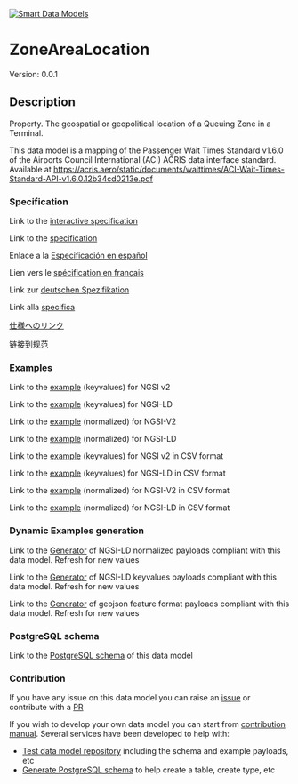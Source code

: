 [![Smart Data Models](https://smartdatamodels.org/wp-content/uploads/2022/01/SmartDataModels_logo.png "Logo")](https://smartdatamodels.org)
# ZoneAreaLocation
Version: 0.0.1

## Description 

Property. The geospatial or geopolitical location of a Queuing Zone in a Terminal.

This data model is a mapping of the Passenger Wait Times Standard v1.6.0 of the Airports Council International (ACI) ACRIS data interface standard. Available at https://acris.aero/static/documents/waittimes/ACI-Wait-Times-Standard-API-v1.6.0.12b34cd0213e.pdf
### Specification

Link to the [interactive specification](https://swagger.lab.fiware.org/?url=https://smart-data-models.github.io/dataModel.ACRIS/ZoneAreaLocation/swagger.yaml)

Link to the [specification](https://github.com/smart-data-models/dataModel.ACRIS/blob/master/ZoneAreaLocation/doc/spec.md)

Enlace a la [Especificación en español](https://github.com/smart-data-models/dataModel.ACRIS/blob/master/ZoneAreaLocation/doc/spec_ES.md)

Lien vers le [spécification en français](https://github.com/smart-data-models/dataModel.ACRIS/blob/master/ZoneAreaLocation/doc/spec_FR.md)

Link zur [deutschen Spezifikation](https://github.com/smart-data-models/dataModel.ACRIS/blob/master/ZoneAreaLocation/doc/spec_DE.md)

Link alla [specifica](https://github.com/smart-data-models/dataModel.ACRIS/blob/master/ZoneAreaLocation/doc/spec_IT.md)

[仕様へのリンク](https://github.com/smart-data-models/dataModel.ACRIS/blob/master/ZoneAreaLocation/doc/spec_JA.md)

[链接到规范](https://github.com/smart-data-models/dataModel.ACRIS/blob/master/ZoneAreaLocation/doc/spec_ZH.md)
### Examples

Link to the [example](https://smart-data-models.github.io/dataModel.ACRIS/ZoneAreaLocation/examples/example.json) (keyvalues) for NGSI v2

Link to the [example](https://smart-data-models.github.io/dataModel.ACRIS/ZoneAreaLocation/examples/example.jsonld) (keyvalues) for NGSI-LD

Link to the [example](https://smart-data-models.github.io/dataModel.ACRIS/ZoneAreaLocation/examples/example-normalized.json) (normalized) for NGSI-V2

Link to the [example](https://smart-data-models.github.io/dataModel.ACRIS/ZoneAreaLocation/examples/example-normalized.jsonld) (normalized) for NGSI-LD

Link to the [example](https://github.com/smart-data-models/dataModel.ACRIS/blob/master/ZoneAreaLocation/examples/example.json.csv) (keyvalues) for NGSI v2 in CSV format

Link to the [example](https://github.com/smart-data-models/dataModel.ACRIS/blob/master/ZoneAreaLocation/examples/example.jsonld.csv) (keyvalues) for NGSI-LD in CSV format

Link to the [example](https://github.com/smart-data-models/dataModel.ACRIS/blob/master/ZoneAreaLocation/examples/example-normalized.json.csv) (normalized) for NGSI-V2 in CSV format

Link to the [example](https://github.com/smart-data-models/dataModel.ACRIS/blob/master/ZoneAreaLocation/examples/example-normalized.jsonld.csv) (normalized) for NGSI-LD in CSV format
### Dynamic Examples generation

Link to the [Generator](https://smartdatamodels.org/extra/ngsi-ld_generator.php?schemaUrl=https://raw.githubusercontent.com/smart-data-models/dataModel.ACRIS/master/ZoneAreaLocation/schema.json&email=info@smartdatamodels.org) of NGSI-LD normalized payloads compliant with this data model. Refresh for new values

Link to the [Generator](https://smartdatamodels.org/extra/ngsi-ld_generator_keyvalues.php?schemaUrl=https://raw.githubusercontent.com/smart-data-models/dataModel.ACRIS/master/ZoneAreaLocation/schema.json&email=info@smartdatamodels.org) of NGSI-LD keyvalues payloads compliant with this data model. Refresh for new values

Link to the [Generator](https://smartdatamodels.org/extra/geojson_features_generator.php?schemaUrl=https://raw.githubusercontent.com/smart-data-models/dataModel.ACRIS/master/ZoneAreaLocation/schema.json&email=info@smartdatamodels.org) of geojson feature format payloads compliant with this data model. Refresh for new values
### PostgreSQL schema

Link to the [PostgreSQL schema](https://github.com/smart-data-models/dataModel.ACRIS/blob/master/ZoneAreaLocation/schema.sql) of this data model
### Contribution

 If you have any issue on this data model you can raise an [issue](https://github.com/smart-data-models/dataModel.ACRIS/issues)  or contribute with a [PR](https://github.com/smart-data-models/dataModel.ACRIS/pulls)

 If you wish to develop your own data model you can start from [contribution manual](https://bit.ly/contribution_manual). Several services have been developed to help with: 
 - [Test data model repository](https://smartdatamodels.org/index.php/data-models-contribution-api/) including the schema and example payloads, etc
 - [Generate PostgreSQL schema](https://smartdatamodels.org/index.php/sql-service/) to help create a table, create type, etc